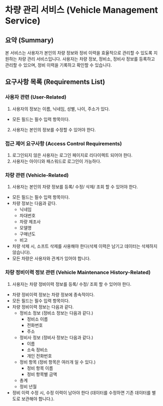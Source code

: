 # 차량 관리 서비스 (Vehicle Management Service)

## 요약 (Summary)
본 서비스는 사용자가 본인의 차량 정보와 정비 이력을 효율적으로 관리할 수 있도록 지원하는 차량 관리 서비스입니다. 사용자는 차량 정보, 정비소, 정비사 정보를 등록하고 관리할 수 있으며, 정비 이력을 기록하고 확인할 수 있습니다.

## 요구사항 목록 (Requirements List)

### 사용자 관련 (User-Related)

1. 사용자의 정보는 이름, 닉네임, 성별, 나이, 주소가 있다.
- 모든 필드는 필수 입력 항목이다.
2. 사용자는 본인의 정보를 수정할 수 있어야 한다.

### 접근 제어 요구사항 (Access Control Requirements)

1. 로그인되지 않은 사용자는 로그인 페이지로 리다이렉트 되어야 한다.
2. 사용자는 아이디와 패스워드로 로그인이 가능하다.

### 차량 관련 (Vehicle-Related)

1. 사용자는 본인의 차량 정보를 등록/ 수정/ 삭제/ 조회 할 수 있어야 한다.
- 모든 필드는 필수 입력 항목이다.
- 차량 정보는 다음과 같다.
    - 닉네임
    - 차대번호
    - 차량 제조사
    - 모델명
    - 구매년도
    - 비고
- 차량 삭제 시, 소프트 삭제를 사용해야 한다(삭제 이력은 남기고 데이터는 삭제하지 않습니다).
- 모든 차량은 사용자와 관계가 있어야 합니다.

### 차량 정비이력 정보 관련 (Vehicle Maintenance History-Related)

1. 사용자는 차량 정비이력 정보를 등록/ 수정/ 조회 할 수 있어야 한다.
- 차량 정비이력 정보는 차량 정보에 종속적이다.
- 모든 필드는 필수 입력 항목이다.
- 차량 정비이력 정보는 다음과 같다.
    - 정비소 정보 (정비소 정보는 다음과 같다.)
        - 정비소 이름
        - 전화번호
        - 주소
    - 정비사 정보 (정비사 정보는 다음과 같다.)
        - 이름
        - 소속 정비소
        - 개인 전화번호
    - 정비 항목 (정비 항목은 여러개 일 수 있다.)
        - 정비 항목 이름
        - 정비 항목별 금액
    - 총계
    - 정비 년월
- 정비 이력 수정 시, 수정 이력이 남아야 한다 (데이터를 수정하면 기존 데이터를 별도로 보관해야 합니다.).